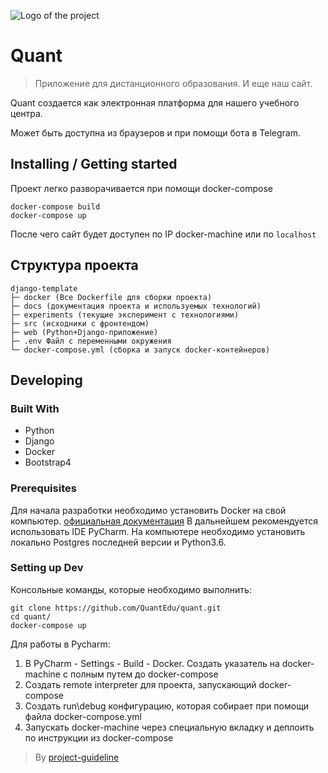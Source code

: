 ![Logo of the project](./images/logo.sample.png)

# Quant
> Приложение для дистанционного образования. И еще наш сайт.

Quant создается как электронная платформа для нашего учебного центра.

Может быть доступна из браузеров и при помощи бота в Telegram.

## Installing / Getting started

Проект легко разворачивается при помощи docker-compose

```shell
docker-compose build
docker-compose up
```

После чего сайт будет доступен по IP docker-machine или по `localhost`

## Структура проекта

```
django-template
├─ docker (Все Dockerfile для сборки проекта)
├─ docs (документация проекта и используемых технологий)
├─ experiments (текущие эксперимент с технологиями)
├─ src (исходники с фронтендом)
├─ web (Python+Django-приложение)
├─ .env Файл с переменными окружения
└─ docker-compose.yml (сборка и запуск docker-контейнеров)
```

## Developing

### Built With
- Python
- Django
- Docker
- Bootstrap4

### Prerequisites
Для начала разработки необходимо установить Docker на свой компьютер. [официальная документация](https://docs.docker.com)
В дальнейшем рекомендуется использовать IDE PyCharm.
На компьютере необходимо установить локально Postgres последней версии и Python3.6.


### Setting up Dev

Консольные команды, которые необходимо выполнить:

```shell
git clone https://github.com/QuantEdu/quant.git
cd quant/
docker-compose up
```

Для работы в Pycharm:
1. В PyCharm - Settings - Build - Docker. Создать указатель на docker-machine с полным путем до docker-compose
2. Создать remote interpreter для проекта, запускающий docker-compose
3. Создать run\debug конфигурацию, которая собирает при помощи файла docker-compose.yml
4. Запускать docker-machine через специальную вкладку и деплоить по инструкции из docker-compose



> By [project-guideline](https://github.com/wearehive/project-guidelines/blob/master/README.sample.md)

